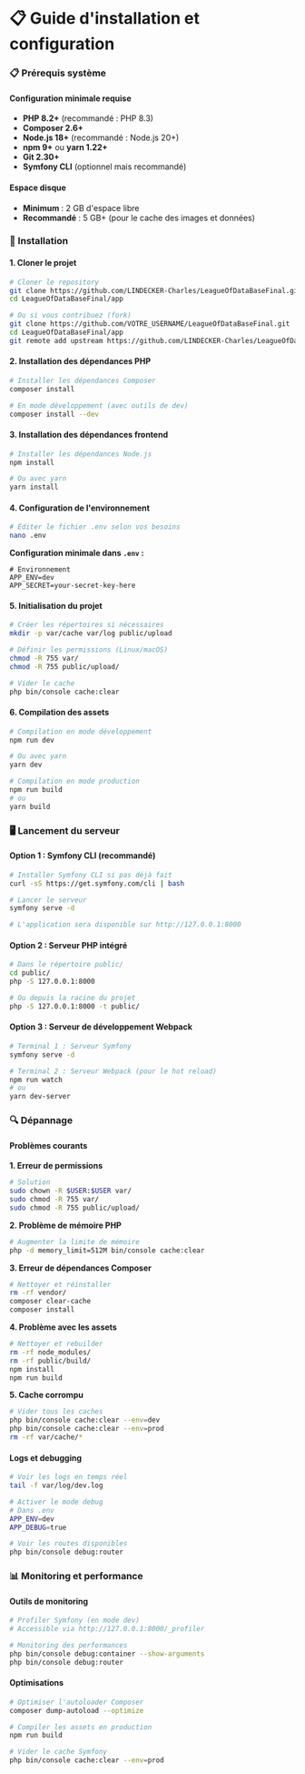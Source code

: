 # 📋 Guide d'installation et configuration

### 📋 Prérequis système

#### Configuration minimale requise

- **PHP 8.2+** (recommandé : PHP 8.3)
- **Composer 2.6+**
- **Node.js 18+** (recommandé : Node.js 20+)
- **npm 9+** ou **yarn 1.22+**
- **Git 2.30+**
- **Symfony CLI** (optionnel mais recommandé)


#### Espace disque

- **Minimum** : 2 GB d'espace libre
- **Recommandé** : 5 GB+ (pour le cache des images et données)

### 🚀 Installation

#### 1. Cloner le projet

```bash
# Cloner le repository
git clone https://github.com/LINDECKER-Charles/LeagueOfDataBaseFinal.git
cd LeagueOfDataBaseFinal/app

# Ou si vous contribuez (fork)
git clone https://github.com/VOTRE_USERNAME/LeagueOfDataBaseFinal.git
cd LeagueOfDataBaseFinal/app
git remote add upstream https://github.com/LINDECKER-Charles/LeagueOfDataBaseFinal.git
```

#### 2. Installation des dépendances PHP

```bash
# Installer les dépendances Composer
composer install

# En mode développement (avec outils de dev)
composer install --dev
```

#### 3. Installation des dépendances frontend

```bash
# Installer les dépendances Node.js
npm install

# Ou avec yarn
yarn install
```

#### 4. Configuration de l'environnement

```bash
# Éditer le fichier .env selon vos besoins
nano .env
```

**Configuration minimale dans `.env` :**

```env
# Environnement
APP_ENV=dev
APP_SECRET=your-secret-key-here
```

#### 5. Initialisation du projet

```bash
# Créer les répertoires si nécessaires
mkdir -p var/cache var/log public/upload

# Définir les permissions (Linux/macOS)
chmod -R 755 var/
chmod -R 755 public/upload/

# Vider le cache
php bin/console cache:clear
```

#### 6. Compilation des assets

```bash
# Compilation en mode développement
npm run dev

# Ou avec yarn
yarn dev

# Compilation en mode production
npm run build
# ou
yarn build
```

### 🖥️ Lancement du serveur

#### Option 1 : Symfony CLI (recommandé)

```bash
# Installer Symfony CLI si pas déjà fait
curl -sS https://get.symfony.com/cli | bash

# Lancer le serveur
symfony serve -d

# L'application sera disponible sur http://127.0.0.1:8000
```

#### Option 2 : Serveur PHP intégré

```bash
# Dans le répertoire public/
cd public/
php -S 127.0.0.1:8000

# Ou depuis la racine du projet
php -S 127.0.0.1:8000 -t public/
```

#### Option 3 : Serveur de développement Webpack

```bash
# Terminal 1 : Serveur Symfony
symfony serve -d

# Terminal 2 : Serveur Webpack (pour le hot reload)
npm run watch
# ou
yarn dev-server
```

### 🔍 Dépannage

#### Problèmes courants

**1. Erreur de permissions**
```bash
# Solution
sudo chown -R $USER:$USER var/
sudo chmod -R 755 var/
sudo chmod -R 755 public/upload/
```

**2. Problème de mémoire PHP**
```bash
# Augmenter la limite de mémoire
php -d memory_limit=512M bin/console cache:clear
```

**3. Erreur de dépendances Composer**
```bash
# Nettoyer et réinstaller
rm -rf vendor/
composer clear-cache
composer install
```

**4. Problème avec les assets**
```bash 
# Nettoyer et rebuilder
rm -rf node_modules/
rm -rf public/build/
npm install
npm run build
```

**5. Cache corrompu**
```bash
# Vider tous les caches
php bin/console cache:clear --env=dev
php bin/console cache:clear --env=prod
rm -rf var/cache/*
```

#### Logs et debugging

```bash
# Voir les logs en temps réel
tail -f var/log/dev.log

# Activer le mode debug
# Dans .env
APP_ENV=dev
APP_DEBUG=true

# Voir les routes disponibles
php bin/console debug:router
```

### 📊 Monitoring et performance

#### Outils de monitoring

```bash
# Profiler Symfony (en mode dev)
# Accessible via http://127.0.0.1:8000/_profiler

# Monitoring des performances
php bin/console debug:container --show-arguments
php bin/console debug:router
```

#### Optimisations

```bash
# Optimiser l'autoloader Composer
composer dump-autoload --optimize

# Compiler les assets en production
npm run build

# Vider le cache Symfony
php bin/console cache:clear --env=prod
```